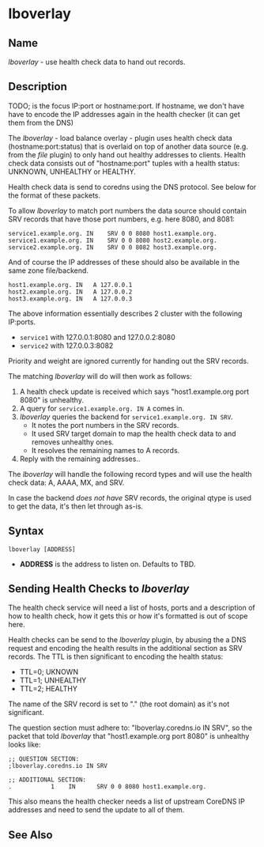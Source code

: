 # lboverlay

## Name

*lboverlay* - use health check data to hand out records.

## Description

TODO; is the focus IP:port or hostname:port. If hostname, we don't have have to encode the IP
addresses again in the health checker (it can get them from the DNS)

The *lboverlay* - load balance overlay - plugin uses health check data (hostname:port:status) that
is overlaid on top of another data source (e.g. from the *file* plugin) to only hand out healthy
addresses to clients. Health check data consists out of "hostname:port" tuples with a health status:
UNKNOWN, UNHEALTHY or HEALTHY.

Health check data is send to coredns using the DNS protocol. See below for the format of these
packets.

To allow *lboverlay* to match port numbers the data source should contain SRV records that
have those port numbers, e.g. here 8080, and 8081:

    service1.example.org. IN	SRV	0 0 8080 host1.example.org.
    service1.example.org. IN	SRV	0 0 8080 host2.example.org.
    service2.example.org. IN	SRV	0 0 8082 host3.example.org.

And of course the IP addresses of these should also be available in the same zone file/backend.

    host1.example.org. IN	A 127.0.0.1
    host2.example.org. IN	A 127.0.0.2
    host3.example.org. IN	A 127.0.0.3

The above information essentially describes 2 cluster with the following IP:ports.

* `service1` with 127.0.0.1:8080 and 127.0.0.2:8080
* `service2` with 127.0.0.3:8082

Priority and weight are ignored currently for handing out the SRV records.

The matching *lboverlay* will do will then work as follows:

1. A health check update is received which says "host1.example.org port 8080" is unhealthy.
2. A query for `service1.example.org. IN A` comes in.
3. *lboverlay* queries the backend for `service1.example.org. IN SRV`.
   * It notes the port numbers in the SRV records.
   * It used SRV target domain to map the health check data to and removes unhealthy ones.
   * It resolves the remaining names to A records.
4. Reply with the remaining addresses..

The *lboverlay* will handle the following record types and will use the health check data: A, AAAA,
MX, and SRV.

In case the backend _does not have_ SRV records, the original qtype is used to get the data, it's
then let through as-is.

## Syntax

~~~ corefile
lboverlay [ADDRESS]
~~~

* **ADDRESS** is the address to listen on. Defaults to TBD.

## Sending Health Checks to *lboverlay*

The health check service will need a list of hosts, ports and a description of how to health check,
how it gets this or how it's formatted is out of scope here.

Health checks can be send to the *lboverlay* plugin, by abusing the a DNS request and encoding the
health results in the additional section as SRV records. The TTL is then significant to encoding the
health status:

* TTL=0; UKNOWN
* TTL=1; UNHEALTHY
* TTL=2; HEALTHY

The name of the SRV record is set to "." (the root domain) as it's not significant.

The question section must adhere to: "lboverlay.coredns.io IN SRV", so the packet that told
*lboverlay* that "host1.example.org port 8080" is unhealthy looks like:

~~~ dns
;; QUESTION SECTION:
;lboverlay.coredns.io IN SRV

;; ADDITIONAL SECTION:
.           1    IN      SRV 0 0 8080 host1.example.org.
~~~

This also means the health checker needs a list of upstream CoreDNS IP addresses and need to send
the update to all of them.

## See Also
